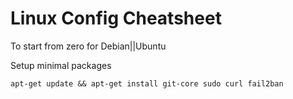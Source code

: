 # Linux Config Cheatsheet
To start from zero for Debian||Ubuntu

Setup minimal packages
```
apt-get update && apt-get install git-core sudo curl fail2ban
```
